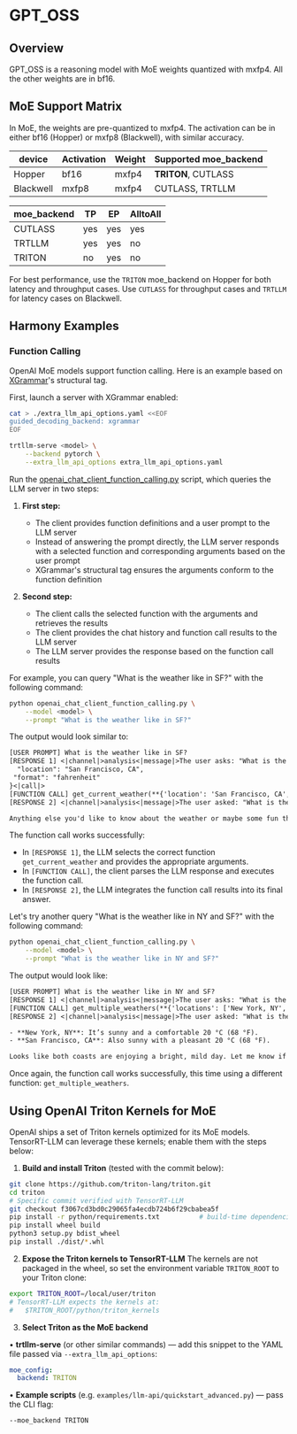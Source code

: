# GPT_OSS

## Overview

GPT_OSS is a reasoning model with MoE weights quantized with mxfp4. All the other weights are in bf16.

## MoE Support Matrix

In MoE, the weights are pre-quantized to mxfp4. The activation can be in either bf16 (Hopper) or mxfp8 (Blackwell), with similar accuracy.

| device | Activation | Weight | Supported moe_backend |
|----------|----------|----------|----------|
| Hopper | bf16 | mxfp4 | **TRITON**, CUTLASS |
| Blackwell | mxfp8 | mxfp4 | CUTLASS, TRTLLM |


| moe_backend | TP | EP | AlltoAll |
|----------|----------|----------|----------|
| CUTLASS | yes | yes | yes |
| TRTLLM | yes | yes | no |
| TRITON | no | yes | no |

For best performance, use the `TRITON` moe_backend on Hopper for both latency and throughput cases. Use `CUTLASS` for throughput cases and `TRTLLM` for latency cases on Blackwell.

## Harmony Examples

### Function Calling

OpenAI MoE models support function calling. Here is an example based on [XGrammar](https://github.com/mlc-ai/xgrammar)'s structural tag.

First, launch a server with XGrammar enabled:

```bash
cat > ./extra_llm_api_options.yaml <<EOF
guided_decoding_backend: xgrammar
EOF

trtllm-serve <model> \
    --backend pytorch \
    --extra_llm_api_options extra_llm_api_options.yaml
```

Run the [openai_chat_client_function_calling.py](./openai_chat_client_function_calling.py) script, which queries the LLM server in two steps:

1. **First step:**
   - The client provides function definitions and a user prompt to the LLM server
   - Instead of answering the prompt directly, the LLM server responds with a selected function and corresponding arguments based on the user prompt
   - XGrammar's structural tag ensures the arguments conform to the function definition

2. **Second step:**
   - The client calls the selected function with the arguments and retrieves the results
   - The client provides the chat history and function call results to the LLM server
   - The LLM server provides the response based on the function call results

For example, you can query "What is the weather like in SF?" with the following command:

```bash
python openai_chat_client_function_calling.py \
    --model <model> \
    --prompt "What is the weather like in SF?"
```

The output would look similar to:

```txt
[USER PROMPT] What is the weather like in SF?
[RESPONSE 1] <|channel|>analysis<|message|>The user asks: "What is the weather like in SF?" They want the weather in SF. SF likely refers to San Francisco. We need to get the current weather. We can use get_current_weather function. We need to provide location string "San Francisco, CA". We can also ask for format? By default celsius. But maybe user expects Fahrenheit? They didn't specify. We can provide celsius or Fahrenheit. We can choose default celsius. But maybe better to provide Fahrenheit because US. But default is celsius. We can provide both? We can call function with format "fahrenheit" to be user-friendly. But the function default is celsius. We can override. Let's call get_current_weather with location "San Francisco, CA" and format "fahrenheit". Then we will get the weather. Then we will respond with friendly tone. We need to call the function.<|end|><|start|>assistant<|channel|>commentary to=get_current_weather <|constrain|>json<|message|>{
  "location": "San Francisco, CA",
 "format": "fahrenheit"
}<|call|>
[FUNCTION CALL] get_current_weather(**{'location': 'San Francisco, CA', 'format': 'fahrenheit'})
[RESPONSE 2] <|channel|>analysis<|message|>The user asked: "What is the weather like in SF?" We have fetched the weather: sunny true, temperature 68 (F). We need to respond in a friendly tone. Provide a friendly answer: "It's sunny and 68°F in San Francisco." Possibly add a friendly comment. Also ask if they want more details.<|end|><|start|>assistant<|channel|>final<|message|>Sure thing! It’s a pleasant 68 °F in San Francisco right now, and the sun is shining. 🌞

Anything else you'd like to know about the weather or maybe some fun things to do in the city today?<|return|>
```

The function call works successfully:
- In `[RESPONSE 1]`, the LLM selects the correct function `get_current_weather` and provides the appropriate arguments.
- In `[FUNCTION CALL]`, the client parses the LLM response and executes the function call.
- In `[RESPONSE 2]`, the LLM integrates the function call results into its final answer.

Let's try another query "What is the weather like in NY and SF?" with the following command:

```bash
python openai_chat_client_function_calling.py \
    --model <model> \
    --prompt "What is the weather like in NY and SF?"
```

The output would look like:

```txt
[USER PROMPT] What is the weather like in NY and SF?
[RESPONSE 1] <|channel|>analysis<|message|>The user asks: "What is the weather like in NY and SF?" They want the weather in New York and San Francisco. We need to provide the weather. We can use the function get_multiple_weathers. We need to provide the list of city and state strings. For New York, we can use "New York, NY". For San Francisco, "San Francisco, CA". We can call get_multiple_weathers with those two locations. We should specify format? The default is celsius. But maybe the user might want Fahrenheit? They didn't specify. We can just use default celsius. But maybe we can provide both? But the function only returns one format. We can just use default celsius. But we can also ask the user? But the user asked "What is the weather like in NY and SF?" We can just provide the weather. We can call the function. Then we will get the weather data. Then we can respond with a friendly tone. We need to call the function.<|end|><|start|>assistant<|channel|>commentary to=get_multiple_weathers <|constrain|>json<|message|>{"locations":["New York, NY","San Francisco, CA"]}<|call|>
[FUNCTION CALL] get_multiple_weathers(**{'locations': ['New York, NY', 'San Francisco, CA']})
[RESPONSE 2] <|channel|>analysis<|message|>The user asked: "What is the weather like in NY and SF?" We called get_multiple_weathers with locations ["New York, NY","San Francisco, CA"]. The function returned: [{"sunny": true, "temperature": 20}, {"sunny": true, "temperature": 20}]. That seems to be a list of two objects, each with sunny: true, temperature: 20. But we need to interpret the function output. The function get_multiple_weathers presumably returns a list of weather data for each location. But the returned data is ambiguous: we don't know which corresponds to which location. But we can assume the order matches the input order: first is New York, second is San Francisco. The temperature is 20 degrees Celsius? The function didn't specify units, but default is celsius. So 20°C. And sunny: true. So both are sunny and 20°C. We should respond in a friendly tone, summarizing the weather for both cities. We can mention that it's sunny and 20°C in both New York and San Francisco. We can also mention that it's a nice day. We can ask if they want more details. We should not mention the function call. We should just provide the answer.<|end|><|start|>assistant<|channel|>final<|message|>Sure thing! Here’s the scoop:

- **New York, NY**: It’s sunny and a comfortable 20 °C (68 °F).
- **San Francisco, CA**: Also sunny with a pleasant 20 °C (68 °F).

Looks like both coasts are enjoying a bright, mild day. Let me know if you’d like a forecast for later or any other details!<|return|>
```

Once again, the function call works successfully, this time using a different function: `get_multiple_weathers`.

## Using OpenAI Triton Kernels for MoE

OpenAI ships a set of Triton kernels optimized for its MoE models. TensorRT-LLM can leverage these kernels; enable them with the steps below:

1. **Build and install Triton** (tested with the commit below):

```bash
git clone https://github.com/triton-lang/triton.git
cd triton
# Specific commit verified with TensorRT-LLM
git checkout f3067cd3bd0c29065fa4ecdb724b6f29cbabea5f
pip install -r python/requirements.txt          # build-time dependencies
pip install wheel build
python3 setup.py bdist_wheel
pip install ./dist/*.whl
```

2. **Expose the Triton kernels to TensorRT-LLM**
   The kernels are not packaged in the wheel, so set the environment variable `TRITON_ROOT` to your Triton clone:

```bash
export TRITON_ROOT=/local/user/triton
# TensorRT-LLM expects the kernels at:
#   $TRITON_ROOT/python/triton_kernels
```

3. **Select Triton as the MoE backend**

• **trtllm-serve** (or other similar commands) — add this snippet to the YAML file passed via `--extra_llm_api_options`:

```yaml
moe_config:
  backend: TRITON
```

• **Example scripts** (e.g. `examples/llm-api/quickstart_advanced.py`) — pass the CLI flag:

```bash
--moe_backend TRITON
```
